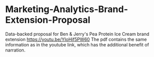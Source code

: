 # Marketing-Analytics-Brand-Extension-Proposal
Data-backed proposal for Ben &amp; Jerry's Pea Protein Ice Cream brand extension
https://youtu.be/YIoHif5PW60
The pdf contains the same information as in the youtube link, which has the additional benefit of narration.
